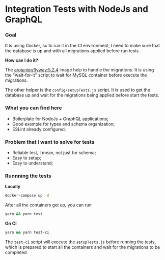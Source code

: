 # Integration Tests with NodeJs and GraphQL

### Goal

It is using Docker, so to run it in the CI environment, I need to make sure that the database is up and with all migrations applied before run tests.

**How can I do it?**

The [arojunior/flyway:5.2.4](https://github.com/arojunior/flyway) image help to handle the migrations. It is using the "wait-for-it" script to wait for MySQL container before execute the migrations.

The other helper is the `config/setupTests.js` script. It is used to get the database up and wait for the migrations being applied before start the tests.

### What you can find here

- Boilerplate for NodeJs + GraphQL applications;
- Good example for types and schema organization;
- ESLint already configured.

### Problem that I want to solve for tests

- Reliable test, I mean, not just for schema;
- Easy to setup;
- Easy to understand;

### Runnning the tests

**Locally**

```sh
docker-compose up -d
```

After all the containers get up, you can run
```sh
yarn && yarn test
```

**On CI**
```sh
yarn && yarn test-ci
```
The `test-ci` script will execute the `setupTests.js` before running the tests, which is prepared to start all the containers and wait for the migrations to be completed